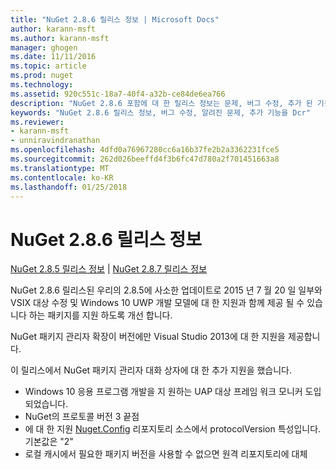 ```yaml
---
title: "NuGet 2.8.6 릴리스 정보 | Microsoft Docs"
author: karann-msft
ms.author: karann-msft
manager: ghogen
ms.date: 11/11/2016
ms.topic: article
ms.prod: nuget
ms.technology: 
ms.assetid: 920c551c-18a7-40f4-a32b-ce84de6ea766
description: "NuGet 2.8.6 포함에 대 한 릴리스 정보는 문제, 버그 수정, 추가 된 기능 및 Dcr 알려져 있습니다."
keywords: "NuGet 2.8.6 릴리스 정보, 버그 수정, 알려진 문제, 추가 기능을 Dcr"
ms.reviewer:
- karann-msft
- unniravindranathan
ms.openlocfilehash: 4dfd0a76967280cc6a16b37fe2b2a3362231fce5
ms.sourcegitcommit: 262d026beeffd4f3b6fc47d780a2f701451663a8
ms.translationtype: MT
ms.contentlocale: ko-KR
ms.lasthandoff: 01/25/2018
---
```

# <a name="nuget-286-release-notes"></a>NuGet 2.8.6 릴리스 정보

[NuGet 2.8.5 릴리스 정보](../release-notes/nuget-2.8.5.md) | [NuGet 2.8.7 릴리스 정보](../release-notes/nuget-2.8.7.md)

NuGet 2.8.6 릴리스된 우리의 2.8.5에 사소한 업데이트로 2015 년 7 월 20 일 일부와 VSIX 대상 수정 및 Windows 10 UWP 개발 모델에 대 한 지원과 함께 제공 될 수 있습니다 하는 패키지를 지원 하도록 개선 합니다.

NuGet 패키지 관리자 확장이 버전에만 Visual Studio 2013에 대 한 지원을 제공합니다.

이 릴리스에서 NuGet 패키지 관리자 대화 상자에 대 한 추가 지원을 했습니다.

* Windows 10 응용 프로그램 개발을 지 원하는 UAP 대상 프레임 워크 모니커 도입 되었습니다.
* NuGet의 프로토콜 버전 3 끝점
* 에 대 한 지원 [Nuget.Config](../consume-packages/configuring-nuget-behavior.md) 리포지토리 소스에서 protocolVersion 특성입니다. 기본값은 "2"
* 로컬 캐시에서 필요한 패키지 버전을 사용할 수 없으면 원격 리포지토리에 대체